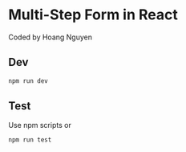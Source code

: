 # Multi-Step Form in React

Coded by Hoang Nguyen

## Dev

```sh
npm run dev
```

## Test

Use npm scripts or

```sh
npm run test
```
